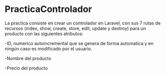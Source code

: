 # PracticaControlador
 
La practica consiste en crear un controlador en Laravel, con sus 7 rutas de recursos (index, show, create, store, edit, update y destroy) para un producto con las siguientes atributos:

-ID, numerico autoincremental que se genera de forma automatica y en ningún caso es modificado por el usuario.

-Nombre del producto

-Precio del producto
